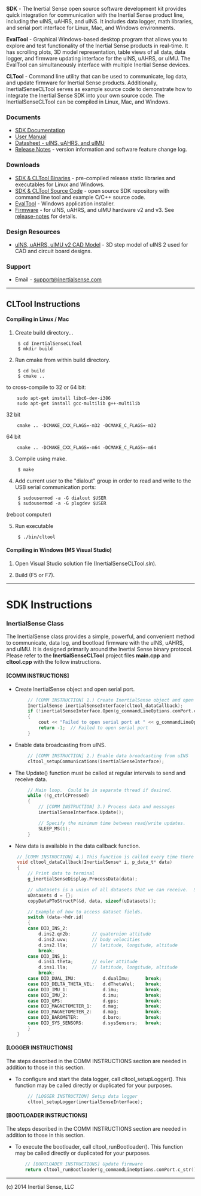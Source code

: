 **SDK** - The Inertial Sense open source software development kit provides quick integration for communication with the Inertial Sense product line, including the uINS, uAHRS, and uINS.  It includes data logger, math libraries, and serial port interface for Linux, Mac, and Windows environments.   

**EvalTool** - Graphical Windows-based desktop program that allows you to explore and test functionality of the Inertial Sense products in real-time.  It has scrolling plots, 3D model representation, table views of all data, data logger, and firmware updating interface for the uINS, uAHRS, or uIMU. The EvalTool can simultaneously interface with multiple Inertial Sense devices.

**CLTool** - Command line utility that can be used to communicate, log data, and update firmware for Inertial Sense products.  Additionally, InertialSenseCLTool serves as example source code to demonstrate how to integrate the Inertial Sense SDK into your own source code.  The InertialSenseCLTool can be compiled in Linux, Mac, and Windows. 

### Documents

 * [SDK Documentation](http://docs.inertialsense.com/)
 * [User Manual](https://inertialsense.com/download/uins-datasheet/)
 * [Datasheet - uINS, uAHRS, and uIMU](https://inertialsense.com/download/uins-datasheet/)
 * [Release Notes](https://inertialsense.com/download/release-notes) - version information and software feature change log.

### Downloads

 * [SDK & CLTool Binaries](https://github.com/inertialsense/InertialSenseSDK/releases) - pre-compiled release static libraries and executables for Linux and Windows.
 * [SDK & CLTool Source Code](https://github.com/inertialsense/InertialSenseSDK) - open source SDK repository with command line tool and example C/C++ source code.
 * [EvalTool](https://inertialsense.com/download/eval-tool-installer/) - Windows application installer.
 * [Firmware](https://inertialsense.com/download/eval-tool-installer/) - for uINS, uAHRS, and uIMU hardware v2 and v3.  See [release-notes](https://inertialsense.com/download/release-notes) for details.

### Design Resources

 * [uINS, uAHRS, uIMU v2 CAD Model](https://inertialsense.com/download/eval-tool-installer/) - 3D step model of uINS 2 used for CAD and circuit board designs.

### Support

 * Email - support@inertialsense.com

************************************************
## CLTool Instructions

#### Compiling in Linux / Mac

1. Create build directory...

        $ cd InertialSenseCLTool
        $ mkdir build

2. Run cmake from within build directory.

        $ cd build
        $ cmake ..

 to cross-compile to 32 or 64 bit:

        sudo apt-get install libc6-dev-i386
        sudo apt-get install gcc-multilib g++-multilib

 32 bit

        cmake .. -DCMAKE_CXX_FLAGS=-m32 -DCMAKE_C_FLAGS=-m32

 64 bit

        cmake .. -DCMAKE_CXX_FLAGS=-m64 -DCMAKE_C_FLAGS=-m64

3. Compile using make.

        $ make

4. Add current user to the "dialout" group in order to read and write to the USB serial communication ports:

        $ sudousermod -a -G dialout $USER
        $ sudousermod -a -G plugdev $USER

 (reboot computer)

5. Run executable

        $ ./bin/cltool

#### Compiling in Windows (MS Visual Studio)

1. Open Visual Studio solution file (InertialSenseCLTool.sln).

2. Build (F5 or F7).


************************************************
# SDK Instructions

### InertialSense Class

The InertialSense class provides a simple, powerful, and convenient method to communicate, data log, and bootload firmware with the uINS, uAHRS, and uIMU.  It is designed primarily around the Inertial Sense binary protocol.  Please refer to the **InertialSenseCLTool** project files **main.cpp** and **cltool.cpp** with the follow instructions.

#### [COMM INSTRUCTIONS]

* Create InertialSense object and open serial port.

```c
        // [COMM INSTRUCTION] 1.) Create InertialSense object and open serial port. 
        InertialSense inertialSenseInterface(cltool_dataCallback);
        if (!inertialSenseInterface.Open(g_commandLineOptions.comPort.c_str()))
        {	
            cout << "Failed to open serial port at " << g_commandLineOptions.comPort.c_str() << endl;
            return -1;	// Failed to open serial port
        }
```

* Enable data broadcasting from uINS.

```c
        // [COMM INSTRUCTION] 2.) Enable data broadcasting from uINS
        cltool_setupCommunications(inertialSenseInterface);
```

* The Update() function must be called at regular intervals to send and receive data.

```c
        // Main loop.  Could be in separate thread if desired.
        while (!g_ctrlCPressed)
        {
            // [COMM INSTRUCTION] 3.) Process data and messages
            inertialSenseInterface.Update();

            // Specify the minimum time between read/write updates.
            SLEEP_MS(1);
        }
```

* New data is available in the data callback function.

```c
    // [COMM INSTRUCTION] 4.) This function is called every time there is new data.
    void cltool_dataCallback(InertialSense* i, p_data_t* data)
    {
        // Print data to terminal
        g_inertialSenseDisplay.ProcessData(data);

        // uDatasets is a union of all datasets that we can receive.  See data_sets.h for a full list of all available datasets. 
        uDatasets d = {};
        copyDataPToStructP(&d, data, sizeof(uDatasets));

        // Example of how to access dataset fields.
        switch (data->hdr.id)
        {
        case DID_INS_2:		   
            d.ins2.qn2b;		// quaternion attitude 
            d.ins2.uvw;			// body velocities
            d.ins2.lla;			// latitude, longitude, altitude
            break;
        case DID_INS_1:             
            d.ins1.theta;		// euler attitude
            d.ins1.lla;			// latitude, longitude, altitude
            break;
        case DID_DUAL_IMU:          d.dualImu;      break;
        case DID_DELTA_THETA_VEL:   d.dThetaVel;    break;
        case DID_IMU_1:             d.imu;          break;
        case DID_IMU_2:             d.imu;          break;
        case DID_GPS:               d.gps;          break;
        case DID_MAGNETOMETER_1:    d.mag;          break;
        case DID_MAGNETOMETER_2:    d.mag;          break;
        case DID_BAROMETER:         d.baro;         break;
        case DID_SYS_SENSORS:       d.sysSensors;   break;
        }
    }
```

#### [LOGGER INSTRUCTIONS]
The steps described in the COMM INSTRUCTIONS section are needed in addition to those in this section.

* To configure and start the data logger, call cltool_setupLogger().  This function may be called directly or duplicated for your purposes.

```c
        // [LOGGER INSTRUCTION] Setup data logger
        cltool_setupLogger(inertialSenseInterface);
```

#### [BOOTLOADER INSTRUCTIONS]
The steps described in the COMM INSTRUCTIONS section are needed in addition to those in this section.

* To execute the bootloader, call cltool_runBootloader().  This function may be called directly or duplicated for your purposes.

 ```c
        // [BOOTLOADER INSTRUCTIONS] Update firmware
        return cltool_runBootloader(g_commandLineOptions.comPort.c_str(), g_commandLineOptions.bootloaderFileName.c_str(), NULL);
 ```


************************************************
(c) 2014 Inertial Sense, LLC
